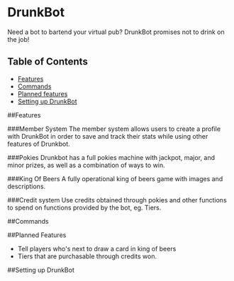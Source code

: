 # DrunkBot
Need a bot to bartend your virtual pub? DrunkBot promises not to drink on the job!

## Table of Contents
* [Features](#features)
* [Commands](#commands)
* [Planned features](#planned-features)
* [Setting up DrunkBot](#setting-up-drunkbot)

##Features

###Member System
The member system allows users to create a profile with DrunkBot in order to save and track their stats while using other features of Drunkbot.


###Pokies
Drunkbot has a full pokies machine with jackpot, major, and minor prizes, as well as a combination of ways to win.

###King Of Beers
A fully operational king of beers game with images and descriptions. 

###Credit system
Use credits obtained through pokies and other functions to spend on functions provided by the bot, eg. Tiers.

##Commands

##Planned Features

* Tell players who's next to draw a card in king of beers
* Tiers that are purchasable through credits won.

##Setting up DrunkBot

